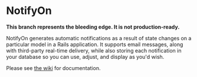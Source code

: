 NotifyOn
==========

**This branch represents the bleeding edge. It is not production-ready.**

NotifyOn generates automatic notifications as a result of state changes on a
particular model in a Rails application. It supports email messages, along with
third-party real-time delivery, while also storing each notification in your
database so you can use, adjust, and display as you'd wish.

Please see [the wiki](https://github.com/digerata/NotifyOn/wiki) for
documentation.
